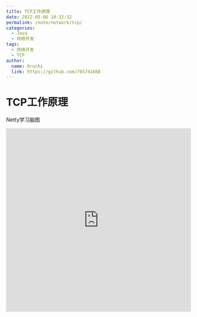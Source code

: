```yaml
---
title: TCP工作原理
date: 2022-05-06 10:32:32
permalink: /note/network/tcp/
categories:
  - Java
  - 网络开发
tags:
  - 网络开发
  - TCP
author: 
  name: Orochi
  link: https://github.com/765741668
---
```

# TCP工作原理

Netty学习脑图

<iframe src="https://www.processon.com/view/link/618d15631efad41bf2c2599f" width="100%" height="500" frameborder="0" scrolling="No" leftmargin="0" topmargin="0"></iframe>
